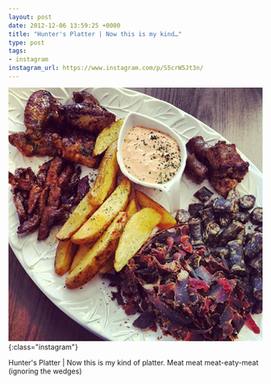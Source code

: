 ```yaml
---
layout: post
date: 2012-12-06 13:59:25 +0000
title: "Hunter's Platter | Now this is my kind…"
type: post
tags:
- instagram
instagram_url: https://www.instagram.com/p/S5crW5Jt3n/
---
```


![Instagram - S5crW5Jt3n](/assets/S5crW5Jt3n.jpg){:class="instagram"}

Hunter's Platter | Now this is my kind of platter. Meat meat meat-eaty-meat (ignoring the wedges)
